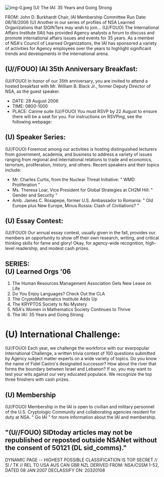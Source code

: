 ![img-0.jpeg](img-0.jpeg)
(U) The IAI: 35 Years and Going Strong

FROM: John D. Burkhardt
Chair, IAI Membership Committee
Run Date: 08/18/2006
(U) Another in our series of profiles of NSA Learned Organizations that SIGINTers may wish to join...
(U//FOUO) The International Affairs Institute (IAI) has provided Agency analysts a forum to discuss and promote international affairs issues and events for 35 years. As a member of NSA's Council of Learned Organizations, the IAI has sponsored a variety of activities for Agency employees over the years to highlight significant trends and developments in the international arena.

## (U//FOUO) IAI 35th Anniversary Breakfast:

(U//FOUO) In honor of our 35th anniversary, you are invited to attend a hosted breakfast with Mr. William B. Black Jr., former Deputy Director of NSA, as the guest speaker.

- DATE: 28 August 2006
- TIME: 0800-1000
- PLACE: Canine suite
(U//FOUO) You must RSVP by 22 August to ensure there will be a seat for you. For instructions on RSVPing, see the following webpage:


## (U) Speaker Series:

(U//FOUO) Foremost among our activities is hosting distinguished lecturers from government, academia, and business to address a variety of issues ranging from regional and international relations to trade and economics, terrorism, proliferation, history, and others. Recent speakers and their topics include:

- Mr. Charles Curtis, from the Nuclear Threat Initiative: " WMD Proliferation "
- Ms. Theresa Loar, Vice President for Global Strategies at CH2M Hill: " Gender and Security "
- Amb. James C. Rosapepe, former U.S. Ambassador to Romania: " Old Europe plus New Europe, Minus Russia: Clash of Civiliations? "


## (U) Essay Contest:

(U//FOUO) Our annual essay contest, usually given in the fall, provides our members an opportunity to show off their own research, writing, and critical thinking skills for fame and glory! Okay, for agency-wide recognition, high-level readership, and modest cash prizes.

## SERIES: <br> (U) Learned Orgs '06

1. The Human Resources Management Association Gets New Lease on Life
2. Do You Enjoy Languages? Check Out the CLA
3. The CryptoMathematics Institute Adds Up
4. The KRYPTOS Society Is No Mystery
5. NSA's Women in Mathematics Society Continues to Thrive
6. The IAI: 35 Years and Going Strong
# (U) International Challenge: 

(U//FOUO) Each year, we challenge the workforce with our everpopular International Challenge, a written trivia contest of 100 questions submitted by Agency subject matter experts on a wide variety of topics. Do you know the name of Fidel Castro's designated successor? How about the river that forms the boundary between Israel and Lebanon? If so, you may want to test your wits against our very educated populace. We recognize the top three finishers with cash prizes.

## (U) Membership

(U//FOUO) Membership in the IAI is open to civilian and military personnel of the U.S. Cryptologic Community and collaborating agencies resident for duty at NSA. " Go IAI " for more information about the IAI and membership.

## "(U//FOUO) SIDtoday articles may not be republished or reposted outside NSANet without the consent of $\mathbf{5 0 1 2 1}$ (DL sid_comms)."

DYNAMIC PAGE -- HIGHEST POSSIBLE CLASSIFICATION IS
TOP SECRET // SI / TK // REL TO USA AUS CAN GBR NZL
DERIVED FROM: NSA/CSSM 1-52, DATED 08 JAN 2007 DECLASSIFY ON: 20320108
